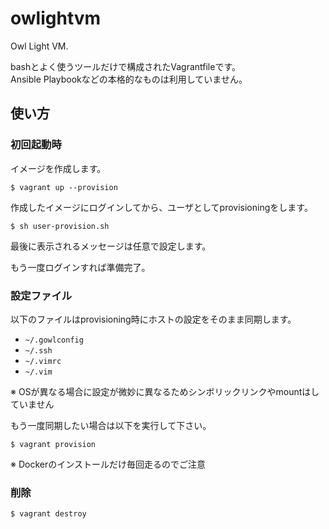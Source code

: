 owlightvm
=========

Owl Light VM.

bashとよく使うツールだけで構成されたVagrantfileです。  
Ansible Playbookなどの本格的なものは利用していません。


使い方
------

### 初回起動時

イメージを作成します。

```
$ vagrant up --provision
```

作成したイメージにログインしてから、ユーザとしてprovisioningをします。

```
$ sh user-provision.sh
```

最後に表示されるメッセージは任意で設定します。

もう一度ログインすれば準備完了。


### 設定ファイル

以下のファイルはprovisioning時にホストの設定をそのまま同期します。

* `~/.gowlconfig`
* `~/.ssh`
* `~/.vimrc`
* `~/.vim`

※ OSが異なる場合に設定が微妙に異なるためシンボリックリンクやmountはしていません

もう一度同期したい場合は以下を実行して下さい。

```
$ vagrant provision
```

※ Dockerのインストールだけ毎回走るのでご注意


### 削除

```
$ vagrant destroy
```